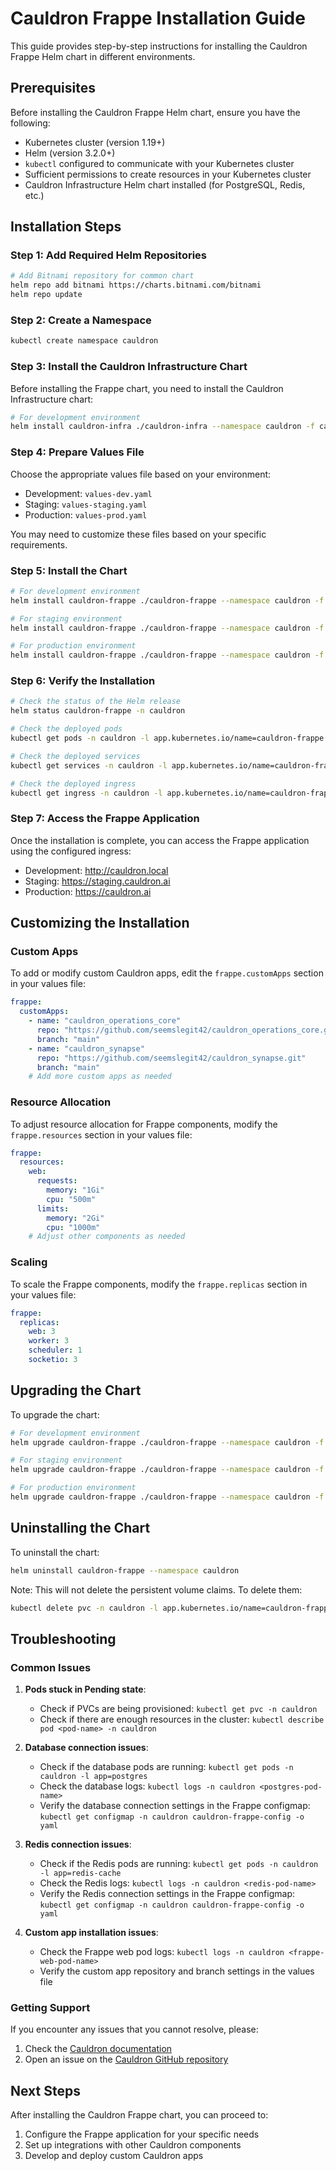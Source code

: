 # Cauldron Frappe Installation Guide

This guide provides step-by-step instructions for installing the Cauldron Frappe Helm chart in different environments.

## Prerequisites

Before installing the Cauldron Frappe Helm chart, ensure you have the following:

- Kubernetes cluster (version 1.19+)
- Helm (version 3.2.0+)
- `kubectl` configured to communicate with your Kubernetes cluster
- Sufficient permissions to create resources in your Kubernetes cluster
- Cauldron Infrastructure Helm chart installed (for PostgreSQL, Redis, etc.)

## Installation Steps

### Step 1: Add Required Helm Repositories

```bash
# Add Bitnami repository for common chart
helm repo add bitnami https://charts.bitnami.com/bitnami
helm repo update
```

### Step 2: Create a Namespace

```bash
kubectl create namespace cauldron
```

### Step 3: Install the Cauldron Infrastructure Chart

Before installing the Frappe chart, you need to install the Cauldron Infrastructure chart:

```bash
# For development environment
helm install cauldron-infra ./cauldron-infra --namespace cauldron -f cauldron-infra/values-dev.yaml
```

### Step 4: Prepare Values File

Choose the appropriate values file based on your environment:

- Development: `values-dev.yaml`
- Staging: `values-staging.yaml`
- Production: `values-prod.yaml`

You may need to customize these files based on your specific requirements.

### Step 5: Install the Chart

```bash
# For development environment
helm install cauldron-frappe ./cauldron-frappe --namespace cauldron -f cauldron-frappe/values-dev.yaml

# For staging environment
helm install cauldron-frappe ./cauldron-frappe --namespace cauldron -f cauldron-frappe/values-staging.yaml

# For production environment
helm install cauldron-frappe ./cauldron-frappe --namespace cauldron -f cauldron-frappe/values-prod.yaml
```

### Step 6: Verify the Installation

```bash
# Check the status of the Helm release
helm status cauldron-frappe -n cauldron

# Check the deployed pods
kubectl get pods -n cauldron -l app.kubernetes.io/name=cauldron-frappe

# Check the deployed services
kubectl get services -n cauldron -l app.kubernetes.io/name=cauldron-frappe

# Check the deployed ingress
kubectl get ingress -n cauldron -l app.kubernetes.io/name=cauldron-frappe
```

### Step 7: Access the Frappe Application

Once the installation is complete, you can access the Frappe application using the configured ingress:

- Development: http://cauldron.local
- Staging: https://staging.cauldron.ai
- Production: https://cauldron.ai

## Customizing the Installation

### Custom Apps

To add or modify custom Cauldron apps, edit the `frappe.customApps` section in your values file:

```yaml
frappe:
  customApps:
    - name: "cauldron_operations_core"
      repo: "https://github.com/seemslegit42/cauldron_operations_core.git"
      branch: "main"
    - name: "cauldron_synapse"
      repo: "https://github.com/seemslegit42/cauldron_synapse.git"
      branch: "main"
    # Add more custom apps as needed
```

### Resource Allocation

To adjust resource allocation for Frappe components, modify the `frappe.resources` section in your values file:

```yaml
frappe:
  resources:
    web:
      requests:
        memory: "1Gi"
        cpu: "500m"
      limits:
        memory: "2Gi"
        cpu: "1000m"
    # Adjust other components as needed
```

### Scaling

To scale the Frappe components, modify the `frappe.replicas` section in your values file:

```yaml
frappe:
  replicas:
    web: 3
    worker: 3
    scheduler: 1
    socketio: 3
```

## Upgrading the Chart

To upgrade the chart:

```bash
# For development environment
helm upgrade cauldron-frappe ./cauldron-frappe --namespace cauldron -f cauldron-frappe/values-dev.yaml

# For staging environment
helm upgrade cauldron-frappe ./cauldron-frappe --namespace cauldron -f cauldron-frappe/values-staging.yaml

# For production environment
helm upgrade cauldron-frappe ./cauldron-frappe --namespace cauldron -f cauldron-frappe/values-prod.yaml
```

## Uninstalling the Chart

To uninstall the chart:

```bash
helm uninstall cauldron-frappe --namespace cauldron
```

Note: This will not delete the persistent volume claims. To delete them:

```bash
kubectl delete pvc -n cauldron -l app.kubernetes.io/name=cauldron-frappe
```

## Troubleshooting

### Common Issues

1. **Pods stuck in Pending state**:
   - Check if PVCs are being provisioned: `kubectl get pvc -n cauldron`
   - Check if there are enough resources in the cluster: `kubectl describe pod <pod-name> -n cauldron`

2. **Database connection issues**:
   - Check if the database pods are running: `kubectl get pods -n cauldron -l app=postgres`
   - Check the database logs: `kubectl logs -n cauldron <postgres-pod-name>`
   - Verify the database connection settings in the Frappe configmap: `kubectl get configmap -n cauldron cauldron-frappe-config -o yaml`

3. **Redis connection issues**:
   - Check if the Redis pods are running: `kubectl get pods -n cauldron -l app=redis-cache`
   - Check the Redis logs: `kubectl logs -n cauldron <redis-pod-name>`
   - Verify the Redis connection settings in the Frappe configmap: `kubectl get configmap -n cauldron cauldron-frappe-config -o yaml`

4. **Custom app installation issues**:
   - Check the Frappe web pod logs: `kubectl logs -n cauldron <frappe-web-pod-name>`
   - Verify the custom app repository and branch settings in the values file

### Getting Support

If you encounter any issues that you cannot resolve, please:

1. Check the [Cauldron documentation](https://github.com/seemslegit42/cauldron/docs)
2. Open an issue on the [Cauldron GitHub repository](https://github.com/seemslegit42/cauldron/issues)

## Next Steps

After installing the Cauldron Frappe chart, you can proceed to:

1. Configure the Frappe application for your specific needs
2. Set up integrations with other Cauldron components
3. Develop and deploy custom Cauldron apps
